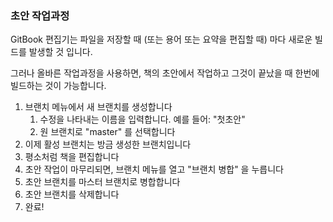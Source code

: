 ### 초안 작업과정

GitBook 편집기는 파일을 저장할 때 (또는 용어 또는 요약을 편집할 때) 마다 새로운 빌드를 발생할 것 입니다.

그러나 올바른 작업과정을 사용하면, 책의 초안에서 작업하고 그것이 끝났을 때 한번에 빌드하는 것이 가능합니다.

1. 브랜치 메뉴에서 새 브랜치를 생성합니다
    1. 수정을 나타내는 이름을 입력합니다. 예를 들어: "첫초안"
    2. 원 브랜치로 "master" 를 선택합니다
2. 이제 활성 브랜치는 방금 생성한 브랜치입니다
3. 평소처럼 책을 편집합니다
4. 초안 작업이 마무리되면, 브랜치 메뉴를 열고 "브랜치 병합" 을 누릅니다
5. 초안 브랜치를 마스터 브랜치로 병합합니다
6. 초안 브랜치를 삭제합니다
7. 완료!

